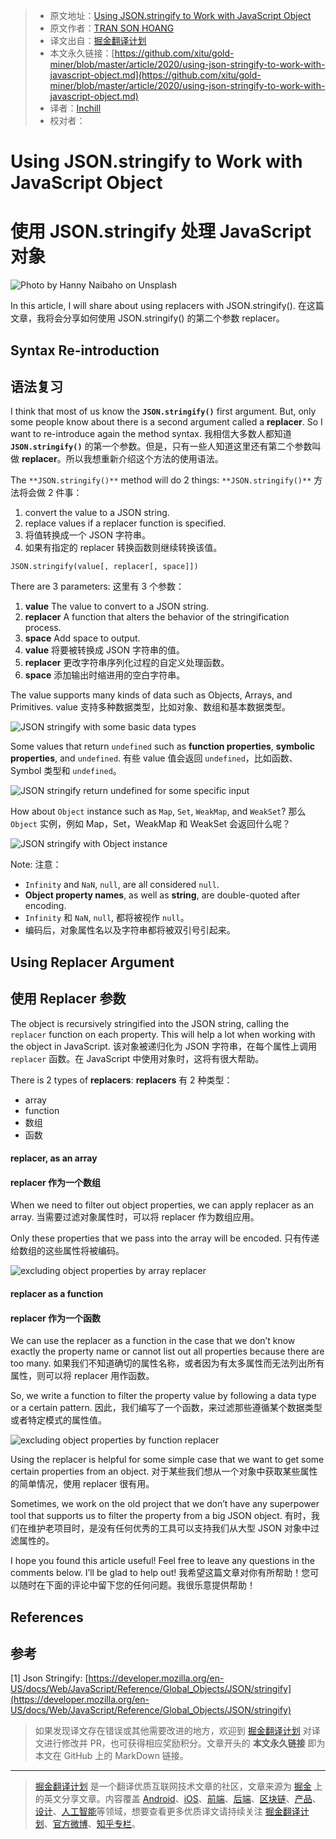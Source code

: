 > * 原文地址：[Using JSON.stringify to Work with JavaScript Object](https://levelup.gitconnected.com/using-json-stringify-to-work-with-javascript-object-9416c1e2c7c4)
> * 原文作者：[TRAN SON HOANG](https://medium.com/@transonhoang)
> * 译文出自：[掘金翻译计划](https://github.com/xitu/gold-miner)
> * 本文永久链接：[https://github.com/xitu/gold-miner/blob/master/article/2020/using-json-stringify-to-work-with-javascript-object.md](https://github.com/xitu/gold-miner/blob/master/article/2020/using-json-stringify-to-work-with-javascript-object.md)
> * 译者：[Inchill](https://github.com/Inchill)
> * 校对者：

# Using JSON.stringify to Work with JavaScript Object
# 使用 JSON.stringify 处理 JavaScript 对象

![Photo by [Hanny Naibaho](https://unsplash.com/@hannynaibaho?utm_source=unsplash&utm_medium=referral&utm_content=creditCopyText) on [Unsplash](https://unsplash.com/s/photos/coffee?utm_source=unsplash&utm_medium=referral&utm_content=creditCopyText)](https://cdn-images-1.medium.com/max/9282/1*Kiz9V-noKpoSaIAdYyzWNA.jpeg)

In this article, I will share about using replacers with JSON.stringify().
在这篇文章，我将会分享如何使用 JSON.stringify() 的第二个参数 replacer。

## Syntax Re-introduction
## 语法复习

I think that most of us know the **`JSON.stringify()`** first argument. But, only some people know about there is a second argument called a **replacer**. So I want to re-introduce again the method syntax.
我相信大多数人都知道 **`JSON.stringify()`** 的第一个参数。但是，只有一些人知道这里还有第二个参数叫做 **replacer**。所以我想重新介绍这个方法的使用语法。

The `**JSON.stringify()**` method will do 2 things:
`**JSON.stringify()**` 方法将会做 2 件事：

1. convert the value to a JSON string.
2. replace values if a replacer function is specified.
1. 将值转换成一个 JSON 字符串。
2. 如果有指定的 replacer 转换函数则继续转换该值。

```
JSON.stringify(value[, replacer[, space]])
```

There are 3 parameters:
这里有 3 个参数：

1. **value**
The value to convert to a JSON string.
2. **replacer**
A function that alters the behavior of the stringification process.
3. **space**
Add space to output.
1. **value**
将要被转换成 JSON 字符串的值。
2. **replacer**
更改字符串序列化过程的自定义处理函数。
3. **space**
添加输出时缩进用的空白字符串。


The value supports many kinds of data such as Objects, Arrays, and Primitives.
value 支持多种数据类型，比如对象、数组和基本数据类型。

![JSON stringify with some basic data types](https://cdn-images-1.medium.com/max/2000/1*5E21LFldSmAu59S8nuxEjQ.png)

Some values that return `undefined` such as **function properties**, **symbolic properties**, and `undefined`.
有些 value 值会返回 `undefined`，比如函数、Symbol 类型和 `undefined`。

![JSON stringify return undefined for some specific input](https://cdn-images-1.medium.com/max/2000/1*rouzCb86i62XKCX4Ucy_9g.png)

How about `Object` instance such as `Map`, `Set`, `WeakMap`, and `WeakSet`?
那么 `Object` 实例，例如 Map，Set，WeakMap 和 WeakSet 会返回什么呢？

![JSON stringify with Object instance](https://cdn-images-1.medium.com/max/2000/1*zmsGDy7_pc_4bs2YSBfofw.png)

Note:
注意：

* `Infinity` and `NaN`, `null`, are all considered `null`.
* **Object property names**, as well as **string**, are double-quoted after encoding.
* `Infinity` 和 `NaN`, `null`, 都将被视作 `null`。
* 编码后，对象属性名以及字符串都将被双引号引起来。

## Using Replacer Argument
## 使用 Replacer 参数

The object is recursively stringified into the JSON string, calling the `replacer` function on each property. This will help a lot when working with the object in JavaScript.
该对象被递归化为 JSON 字符串，在每个属性上调用 `replacer` 函数。在 JavaScript 中使用对象时，这将有很大帮助。

There is 2 types of **replacers**:
**replacers** 有 2 种类型：

* array
* function
* 数组
* 函数

#### replacer, as an array
#### replacer 作为一个数组

When we need to filter out object properties, we can apply replacer as an array.
当需要过滤对象属性时，可以将 replacer 作为数组应用。

Only these properties that we pass into the array will be encoded.
只有传递给数组的这些属性将被编码。

![excluding object properties by array replacer](https://cdn-images-1.medium.com/max/2000/1*9z346wFbRjwhSoKyjKkJHA.png)

#### replacer as a function
#### replacer 作为一个函数

We can use the replacer as a function in the case that we don’t know exactly the property name or cannot list out all properties because there are too many.
如果我们不知道确切的属性名称，或者因为有太多属性而无法列出所有属性，则可以将 replacer 用作函数。

So, we write a function to filter the property value by following a data type or a certain pattern.
因此，我们编写了一个函数，来过滤那些遵循某个数据类型或者特定模式的属性值。

![excluding object properties by function replacer](https://cdn-images-1.medium.com/max/2000/1*u3xjA0lr8z8doKYIz9JxwQ.png)

Using the replacer is helpful for some simple case that we want to get some certain properties from an object.
对于某些我们想从一个对象中获取某些属性的简单情况，使用 replacer 很有用。

Sometimes, we work on the old project that we don’t have any superpower tool that supports us to filter the property from a big JSON object.
有时，我们在维护老项目时，是没有任何优秀的工具可以支持我们从大型 JSON 对象中过滤属性的。

I hope you found this article useful! Feel free to leave any questions in the comments below. I’ll be glad to help out!
我希望这篇文章对你有所帮助！您可以随时在下面的评论中留下您的任何问题。我很乐意提供帮助！

## References
## 参考

[1] Json Stringify: [https://developer.mozilla.org/en-US/docs/Web/JavaScript/Reference/Global_Objects/JSON/stringify](https://developer.mozilla.org/en-US/docs/Web/JavaScript/Reference/Global_Objects/JSON/stringify)

> 如果发现译文存在错误或其他需要改进的地方，欢迎到 [掘金翻译计划](https://github.com/xitu/gold-miner) 对译文进行修改并 PR，也可获得相应奖励积分。文章开头的 **本文永久链接** 即为本文在 GitHub 上的 MarkDown 链接。

---

> [掘金翻译计划](https://github.com/xitu/gold-miner) 是一个翻译优质互联网技术文章的社区，文章来源为 [掘金](https://juejin.im) 上的英文分享文章。内容覆盖 [Android](https://github.com/xitu/gold-miner#android)、[iOS](https://github.com/xitu/gold-miner#ios)、[前端](https://github.com/xitu/gold-miner#前端)、[后端](https://github.com/xitu/gold-miner#后端)、[区块链](https://github.com/xitu/gold-miner#区块链)、[产品](https://github.com/xitu/gold-miner#产品)、[设计](https://github.com/xitu/gold-miner#设计)、[人工智能](https://github.com/xitu/gold-miner#人工智能)等领域，想要查看更多优质译文请持续关注 [掘金翻译计划](https://github.com/xitu/gold-miner)、[官方微博](http://weibo.com/juejinfanyi)、[知乎专栏](https://zhuanlan.zhihu.com/juejinfanyi)。
